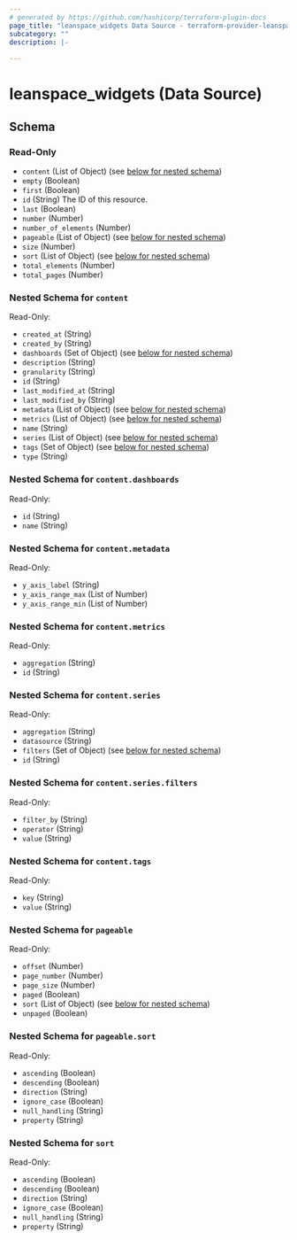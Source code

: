```yaml
---
# generated by https://github.com/hashicorp/terraform-plugin-docs
page_title: "leanspace_widgets Data Source - terraform-provider-leanspace"
subcategory: ""
description: |-
  
---
```


# leanspace_widgets (Data Source)





<!-- schema generated by tfplugindocs -->
## Schema

### Read-Only

- `content` (List of Object) (see [below for nested schema](#nestedatt--content))
- `empty` (Boolean)
- `first` (Boolean)
- `id` (String) The ID of this resource.
- `last` (Boolean)
- `number` (Number)
- `number_of_elements` (Number)
- `pageable` (List of Object) (see [below for nested schema](#nestedatt--pageable))
- `size` (Number)
- `sort` (List of Object) (see [below for nested schema](#nestedatt--sort))
- `total_elements` (Number)
- `total_pages` (Number)

<a id="nestedatt--content"></a>
### Nested Schema for `content`

Read-Only:

- `created_at` (String)
- `created_by` (String)
- `dashboards` (Set of Object) (see [below for nested schema](#nestedobjatt--content--dashboards))
- `description` (String)
- `granularity` (String)
- `id` (String)
- `last_modified_at` (String)
- `last_modified_by` (String)
- `metadata` (List of Object) (see [below for nested schema](#nestedobjatt--content--metadata))
- `metrics` (List of Object) (see [below for nested schema](#nestedobjatt--content--metrics))
- `name` (String)
- `series` (List of Object) (see [below for nested schema](#nestedobjatt--content--series))
- `tags` (Set of Object) (see [below for nested schema](#nestedobjatt--content--tags))
- `type` (String)

<a id="nestedobjatt--content--dashboards"></a>
### Nested Schema for `content.dashboards`

Read-Only:

- `id` (String)
- `name` (String)


<a id="nestedobjatt--content--metadata"></a>
### Nested Schema for `content.metadata`

Read-Only:

- `y_axis_label` (String)
- `y_axis_range_max` (List of Number)
- `y_axis_range_min` (List of Number)


<a id="nestedobjatt--content--metrics"></a>
### Nested Schema for `content.metrics`

Read-Only:

- `aggregation` (String)
- `id` (String)


<a id="nestedobjatt--content--series"></a>
### Nested Schema for `content.series`

Read-Only:

- `aggregation` (String)
- `datasource` (String)
- `filters` (Set of Object) (see [below for nested schema](#nestedobjatt--content--series--filters))
- `id` (String)

<a id="nestedobjatt--content--series--filters"></a>
### Nested Schema for `content.series.filters`

Read-Only:

- `filter_by` (String)
- `operator` (String)
- `value` (String)



<a id="nestedobjatt--content--tags"></a>
### Nested Schema for `content.tags`

Read-Only:

- `key` (String)
- `value` (String)



<a id="nestedatt--pageable"></a>
### Nested Schema for `pageable`

Read-Only:

- `offset` (Number)
- `page_number` (Number)
- `page_size` (Number)
- `paged` (Boolean)
- `sort` (List of Object) (see [below for nested schema](#nestedobjatt--pageable--sort))
- `unpaged` (Boolean)

<a id="nestedobjatt--pageable--sort"></a>
### Nested Schema for `pageable.sort`

Read-Only:

- `ascending` (Boolean)
- `descending` (Boolean)
- `direction` (String)
- `ignore_case` (Boolean)
- `null_handling` (String)
- `property` (String)



<a id="nestedatt--sort"></a>
### Nested Schema for `sort`

Read-Only:

- `ascending` (Boolean)
- `descending` (Boolean)
- `direction` (String)
- `ignore_case` (Boolean)
- `null_handling` (String)
- `property` (String)


